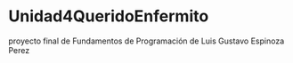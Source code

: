 # Unidad4QueridoEnfermito
proyecto final de Fundamentos de Programación de Luis Gustavo Espinoza Perez
